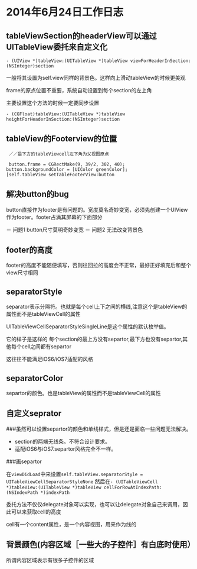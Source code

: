 # 2014年6月24日工作日志

## tableViewSection的headerView可以通过UITableView委托来自定义化

`- (UIView *)tableView:(UITableView *)tableView viewForHeaderInSection:(NSInteger)section`

一般将其设置为self.view同样的背景色。这样向上滑动tableView的时候更美观

frame的原点位置不重要，系统自动设置到每个section的左上角

主要设置这个方法的时候一定要同步设置

`- (CGFloat)tableView:(UITableView *)tableView heightForHeaderInSection:(NSInteger)section`

## tableView的Footerview的位置

	 ／／最下方的tableViewcell左下角为父视图原点
	 
	 button.frame = CGRectMake(9, 39/2, 302, 40);
    button.backgroundColor = [UIColor greenColor];
    [self.tableView setTableFooterView:button
   
## 解决button的bug 

button直接作为footer是有问题的。宽度莫名奇妙变宽，必须先创建一个UIView作为footer。footer占满其屏幕的下面部分

－ 问题1 button尺寸莫明奇妙变宽
－ 问题2  无法改变背景色

## footer的高度

footer的高度不能随便填写，否则往回拉的高度会不正常，最好正好填充后和整个view尺寸相同



## separatorStyle

separator表示分隔符。也就是每个cell上下之间的横线,注意这个是tableView的属性而不是tableViewCell的属性

UITableViewCellSeparatorStyleSingleLine是这个属性的默认枚举值。

它的样子是这样的 每个section的最上方没有separtor,最下方也没有separtor,其他每个cell之间都有separtor

这往往不能满足iOS6/iOS7适配的风格


## separatorColor

separtor的颜色。也是tableView的属性而不是tableViewCell的属性


## 自定义seprator

###虽然可以设置separtor的颜色和单线样式，但是还是面临一些问题无法解决。

- section的两端无线条。不符合设计要求。
- 适配iOS6与iOS7.separtor风格完全不一样。

###画separtor

在`viewDidLoad`中来设置`self.tableView.separatorStyle = UITableViewCellSeparatorStyleNone` 然后在`- (UITableViewCell *)tableView:(UITableView *)tableView cellForRowAtIndexPath:(NSIndexPath *)indexPath`

委托方法不仅仅delegate对象可以实现，也可以让delegate对象自己来调用，因此可以来获取cell的高度

cell有一个content属性，是一个内容视图，用来作为线的

## 背景颜色(内容区域［一些大的子控件］有白底时使用）

所谓内容区域表示有很多子控件的区域


